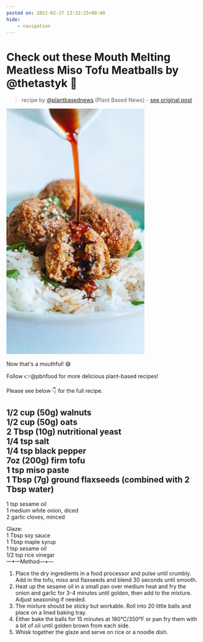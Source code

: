 ```yaml
---
posted on: 2022-02-27 13:32:25+00:00
hide:
    - navigation
---
```


# Check out these Mouth Melting Meatless Miso Tofu Meatballs by @thetastyk 🌿 

> recipe by [@plantbasednews](https://www.instagram.com/plantbasednews/) 
(Plant Based News) - [see original post](https://instagram.com/p/Cae4YXNj_ta)

![](../img/plantbasednews_27-02-2022_1302.png)

  
Now that's a mouthful! 😅  
  
Follow 👉@pbnfood for more delicious plant-based recipes!   
  
Please see below 👇 for the full recipe.  
  
1/2 cup (50g) walnuts  
1/2 cup (50g) oats  
2 Tbsp (10g) nutritional yeast  
1/4 tsp salt  
1/4 tsp black pepper  
7oz (200g) firm tofu  
1 tsp miso paste  
1 Tbsp (7g) ground flaxseeds (combined with 2 Tbsp water)  
-  
1 tsp sesame oil  
1 medium white onion, diced  
2 garlic cloves, minced  
  
Glaze:  
1 Tbsp soy sauce  
1 Tbsp maple syrup  
1 tsp sesame oil  
1/2 tsp rice vinegar  
—•—Method—•—  
1. Place the dry ingredients in a food processor and pulse until crumbly. Add in the tofu, miso and flaxseeds and blend 30 seconds until smooth.  
2. Heat up the sesame oil in a small pan over medium heat and fry the onion and garlic for 3-4 minutes until golden, then add to the mixture. Adjust seasoning if needed.  
3. The mixture should be sticky but workable. Roll into 20 little balls and place on a lined baking tray.  
4. Either bake the balls for 15 minutes at 180°C/350°F or pan fry them with a bit of oil until golden brown from each side.  
5. Whisk together the glaze and serve on rice or a noodle dish.   